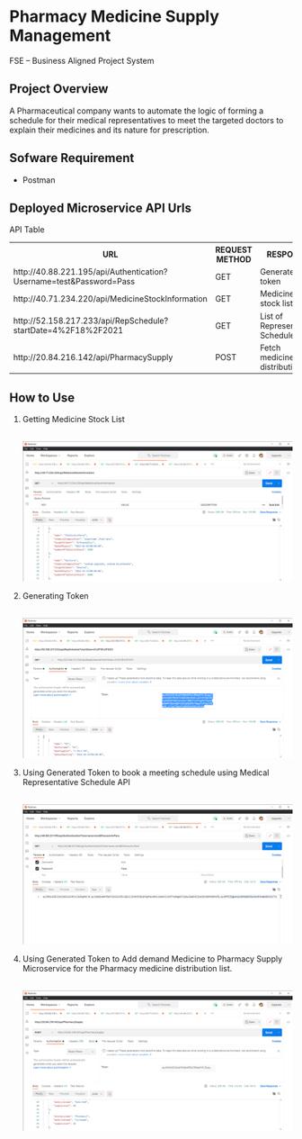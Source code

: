 # Pharmacy Medicine Supply Management
FSE – Business Aligned Project System 

## Project Overview 

A Pharmaceutical company wants to automate the logic of forming a schedule for their medical representatives to meet the targeted doctors to explain their medicines and its nature for prescription. 

## Sofware Requirement

<ul>
	<li>Postman</li>
</ul>

## Deployed Microservice API Urls
<caption>API Table</caption>
<table>
	<tr>
		<th>URL</th>
		<th>REQUEST METHOD</th>
		<th>RESPONSE</th>
		<th>MICROSERVICE</th>
	</tr>
	<tr>
		<td>
			http://40.88.221.195/api/Authentication?Username=test&Password=Pass
		</td>
		<td>GET</td>
		<td>Generated token</td>
		<td>Authorization</td>
	</tr>
	<tr>
		<td>
			http://40.71.234.220/api/MedicineStockInformation
		</td>
		<td>GET</td>
		<td>Medicine stock list</td>
		<td>Medicine Stock</td>
	</tr>
	<tr>
		<td>
			http://52.158.217.233/api/RepSchedule?startDate=4%2F18%2F2021
		</td>
		<td>GET</td>
		<td>List of Representative Schedule</td>
		<td>Medical Representative Schedule</td>
	</tr>
	<tr>
		<td>
			http://20.84.216.142/api/PharmacySupply
		</td>
		<td>POST</td>
		<td>Fetch medicine distribution list</td>
		<td>PharmacyMedicine Supply</td>
	</tr>
</table>


## How to Use

<ol>
	<li>Getting Medicine Stock List </li><br>
	<p align="center">
  		<img src="https://github.com/manishjayan/PharmacyMedicineSupplyManagement/blob/master/ProjectRequirementDocs/Images/image1.png">
	</p>
	<li>Generating Token </li><br>
	<p align="center">
  		<img src="https://github.com/manishjayan/PharmacyMedicineSupplyManagement/blob/master/ProjectRequirementDocs/Images/image2.png">
	</p>
	<li>Using Generated Token to book a meeting schedule using Medical Representative Schedule API </li><br>
	<p align="center">
  		<img src="https://github.com/manishjayan/PharmacyMedicineSupplyManagement/blob/master/ProjectRequirementDocs/Images/image3.png">
	</p>
	<li>Using Generated Token to Add demand Medicine to Pharmacy Supply Microservice for the Pharmacy medicine distribution list.</li><br>
	<p align="center">
  		<img src="https://github.com/manishjayan/PharmacyMedicineSupplyManagement/blob/master/ProjectRequirementDocs/Images/image4.png">
	</p>
</ol>